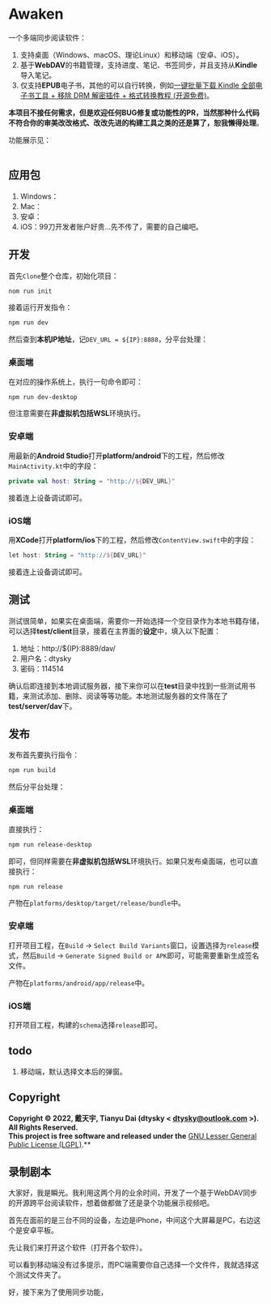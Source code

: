 # Awaken

一个多端同步阅读软件：

1. 支持桌面（Windows、macOS、理论Linux）和移动端（安卓、iOS）。
2. 基于**WebDAV**的书籍管理，支持进度、笔记、书签同步，并且支持从**Kindle**导入笔记。
3. 仅支持**EPUB**电子书，其他的可以自行转换，例如[一键批量下载 Kindle 全部电子书工具 + 移除 DRM 解密插件 + 格式转换教程 (开源免费)](https://www.iplaysoft.com/kindle-download-dedrm.html)。

**本项目不接任何需求，但是欢迎任何BUG修复或功能性的PR，当然那种什么代码不符合你的审美改改格式、改改先进的构建工具之类的还是算了，恕我懒得处理**。

功能展示见：

![![]()]()

## 应用包

1. Windows：
2. Mac：
3. 安卓：
4. iOS：99刀开发者账户好贵...先不传了，需要的自己编吧。

## 开发

首先`Clone`整个仓库，初始化项目：

```sh
nom run init
```

接着运行开发指令：

```sh
npm run dev
```

然后查到**本机IP地址**，记`DEV_URL = ${IP}:8888`，分平台处理：

### 桌面端

在对应的操作系统上，执行一句命令即可：

```sh
npm run dev-desktop
```

但注意需要在**非虚拟机包括WSL**环境执行。

### 安卓端

用最新的**Android Studio**打开**platform/android**下的工程，然后修改`MainActivity.kt`中的字段：

```kotlin
private val host: String = "http://${DEV_URL}"
```

接着连上设备调试即可。

### iOS端

用**XCode**打开**platform/ios**下的工程，然后修改`ContentView.swift`中的字段：

```kotlin
let host: String = "http://${DEV_URL}"
```

接着连上设备调试即可。

## 测试

测试很简单，如果实在桌面端，需要你一开始选择一个空目录作为本地书籍存储，可以选择**test/client**目录，接着在主界面的**设定**中，填入以下配置：

1. 地址：http://${IP}:8889/dav/
2. 用户名：dtysky
3. 密码：114514

确认后即连接到本地调试服务器，接下来你可以在**test**目录中找到一些测试用书籍，来测试添加、删除、阅读等等功能。本地测试服务器的文件落在了**test/server/dav**下。

## 发布

发布首先要执行指令：

```sh
npm run build
```

然后分平台处理：

### 桌面端

直接执行：

```sh
npm run release-desktop
```

即可，但同样需要在**非虚拟机包括WSL**环境执行。如果只发布桌面端，也可以直接执行：

```sh
npm run release
```

产物在`platforms/desktop/target/release/bundle`中。

### 安卓端

打开项目工程，在`Build` -> `Select Build Variants`窗口，设置选择为`release`模式，然后`Build` -> `Generate Signed Build or APK`即可，可能需要重新生成签名文件。

产物在`platforms/android/app/release`中。

### iOS端

打开项目工程，构建的`schema`选择`release`即可。

## todo

1. 移动端，默认选择文本后的弹窗。

## Copyright

**Copyright © 2022, 戴天宇, Tianyu Dai (dtysky < dtysky@outlook.com >). All Rights Reserved.**  
**This project is free software and released under the** [GNU Lesser General Public License (LGPL)](https://www.gnu.org/licenses/lgpl-3.0.en.html).**

## 录制剧本

大家好，我是瞬光。我利用这两个月的业余时间，开发了一个基于WebDAV同步的开源跨平台阅读软件，想着做都做了还是录个功能展示视频吧。

首先在面前的是三台不同的设备，左边是iPhone，中间这个大屏幕是PC，右边这个是安卓平板。

先让我们来打开这个软件（打开各个软件）。

可以看到移动端没有过多提示，而PC端需要你自己选择一个文件件，我就选择这个测试文件夹了。

好，接下来为了使用同步功能，
